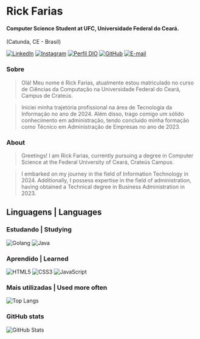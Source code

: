 
# Rick Farias
#### Computer Science Student at UFC, Universidade Federal do Ceará.

(Catunda, CE - Brasil)

[![LinkedIn](https://img.shields.io/badge/LinkedIn-0077B5?style=for-the-badge&logo=linkedin&logoColor=white)](https://www.linkedin.com/in/rick-farias-8b8832306/)
[![Instagram](https://img.shields.io/badge/-Instagram-0077B5?style=for-the-badge&logo=instagram&logoColor=white)](https://www.instagram.com/fariasrick/)
[![Perfil DIO](https://img.shields.io/badge/-Meu%20Perfil%20na%20DIO-0077B5?style=for-the-badge&logo=gitbook&logoColor=white)](https://web.dio.me/users/antrick2006?tab=skills&page=1)
[![GitHub](https://img.shields.io/badge/GitHub-0077B5?style=for-the-badge&logo=github&logoColor=white)](https://github.com/Rickfarias)
[![E-mail](https://img.shields.io/badge/-Email-0077B5?style=for-the-badge&logo=microsoft-outlook&logoColor=fff)](mailto:antrick2006@gmail.com)
### Sobre

> Olá! Meu nome é Rick Farias, atualmente estou matriculado no curso de Ciências da Computação na Universidade Federal do Ceará, Campus de Crateús.

> Iniciei minha trajetória profissional na área de Tecnologia da Informação no ano de 2024. Além disso, trago comigo um sólido conhecimento em administração, tendo concluído minha formação como Técnico em Administração de Empresas no ano de 2023.

### About

> Greetings! I am Rick Farias, currently pursuing a degree in Computer Science at the Federal University of Ceará, Crateús Campus.

> I embarked on my journey in the field of Information Technology in 2024. Additionally, I possess expertise in the field of administration, having obtained a Technical degree in Business Administration in 2023.

## Linguagens | Languages
### Estudando | Studying
![Golang](https://img.shields.io/badge/Go-00ADD8?style=for-the-badge&logo=go&logoColor=white)
![Java](https://img.shields.io/badge/java-%23ED8B00.svg?style=for-the-badge&logo=openjdk&logoColor=white)
### Aprendido | Learned
![HTML5](https://img.shields.io/badge/HTML5-E34F26?style=for-the-badge&logo=html5&logoColor=white)
![CSS3](https://img.shields.io/badge/CSS3-1572B6?style=for-the-badge&logo=css3&logoColor=white)
![JavaScript](https://img.shields.io/badge/JavaScript-F7DF1E?style=for-the-badge&logo=javascript&logoColor=black)
### Mais utilizadas | Used more often
![Top Langs](https://github-readme-stats-git-masterrstaa-rickstaa.vercel.app/api/top-langs/?username=Rickfarias&layout=compact&bg_color=000&border_color=30A3DC&title_color=E94D5F&text_color=FFF)
### GitHub stats
![GitHub Stats](https://github-readme-stats.vercel.app/api?username=RIckfarias&theme=transparent&bg_color=000&border_color=30A3DC&show_icons=true&icon_color=30A3DC&title_color=E94D5F&text_color=FFF)

